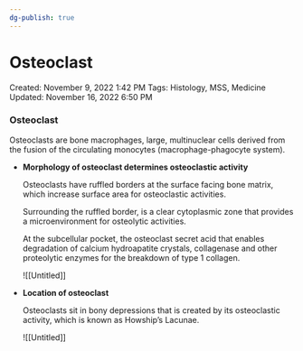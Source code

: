 ```yaml
---
dg-publish: true
---
```


# Osteoclast

Created: November 9, 2022 1:42 PM
Tags: Histology, MSS, Medicine
Updated: November 16, 2022 6:50 PM

### Osteoclast

Osteoclasts are bone macrophages, large, multinuclear cells derived from the fusion of the circulating monocytes (macrophage-phagocyte system).

- ******************************************************************************************************************Morphology of osteoclast determines osteoclastic activity******************************************************************************************************************
    
    Osteoclasts have ruffled borders at the surface facing bone matrix, which increase surface area for osteoclastic activities.
    
    Surrounding the ruffled border, is a clear cytoplasmic zone that provides a microenvironment for osteolytic activities.
    
    At the subcellular pocket, the osteoclast secret acid that enables degradation of calcium hydroapatite crystals, collagenase and other proteolytic enzymes for the breakdown of type 1 collagen.
    
    ![[Untitled]]
    
- ********************************************Location of osteoclast********************************************
    
    Osteoclasts sit in bony depressions that is created by its osteoclastic activity, which is known as Howship’s Lacunae.
    
    ![[Untitled]]